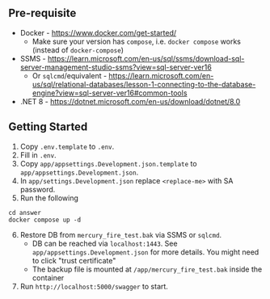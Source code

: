 ## Pre-requisite

- Docker - https://www.docker.com/get-started/
    - Make sure your version has `compose`, i.e. `docker compose` works (instead of `docker-compose`)
- SSMS - https://learn.microsoft.com/en-us/sql/ssms/download-sql-server-management-studio-ssms?view=sql-server-ver16
    - Or `sqlcmd`/equivalent - https://learn.microsoft.com/en-us/sql/relational-databases/lesson-1-connecting-to-the-database-engine?view=sql-server-ver16#common-tools
- .NET 8 - https://dotnet.microsoft.com/en-us/download/dotnet/8.0

## Getting Started

1. Copy `.env.template` to `.env`.
2. Fill in `.env`.
3. Copy `app/appsettings.Development.json.template` to `app/appsettings.Development.json`.
4. In `app/settings.Development.json` replace `<replace-me>` with SA password.
5. Run the following
```
cd answer
docker compose up -d
```
6. Restore DB from `mercury_fire_test.bak` via SSMS or `sqlcmd`.
    - DB can be reached via `localhost:1443`. See `app/appsettings.Development.json` for more details. You might need to click "trust certificate"
    - The backup file is mounted at `/app/mercury_fire_test.bak` inside the container
7. Run `http://localhost:5000/swagger` to start.
